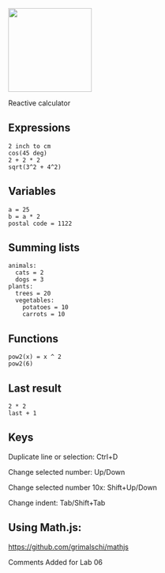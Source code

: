 <img src="logo.png" width="169px">

Reactive calculator

## Expressions

```
2 inch to cm
cos(45 deg)
2 + 2 * 2
sqrt(3^2 + 4^2)
```

## Variables

```
a = 25
b = a * 2
postal code = 1122
```

## Summing lists

```
animals:
  cats = 2
  dogs = 3
plants:
  trees = 20
  vegetables:
    potatoes = 10
    carrots = 10
```

## Functions

```
pow2(x) = x ^ 2
pow2(6)
```

## Last result

```
2 * 2
last + 1
```

## Keys

Duplicate line or selection: Ctrl+D

Change selected number: Up/Down

Change selected number 10x: Shift+Up/Down

Change indent: Tab/Shift+Tab

## Using Math.js:

https://github.com/grimalschi/mathjs

Comments Added for Lab 06
